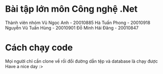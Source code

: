 # Bài tập lớn môn Công nghệ .Net
Thành viên nhóm 
Vũ Ngọc Anh - 20010885
Hà Tuấn Phong - 20010918
Nguyễn Vũ Tuấn Hùng - 20010901
Đỗ Minh Hải Đăng - 20010847

# Cách chạy code
Mọi người chỉ cần clone về rồi đổi đường dẫn tệp và database là chạy được
Have a nice day :>
